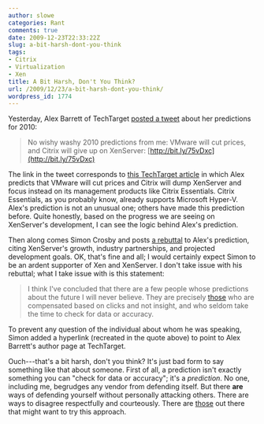 ```yaml
---
author: slowe
categories: Rant
comments: true
date: 2009-12-23T22:33:22Z
slug: a-bit-harsh-dont-you-think
tags:
- Citrix
- Virtualization
- Xen
title: A Bit Harsh, Don't You Think?
url: /2009/12/23/a-bit-harsh-dont-you-think/
wordpress_id: 1774
---
```


Yesterday, Alex Barrett of TechTarget [posted a tweet](http://twitter.com/aebarrett/status/6931971481) about her predictions for 2010:

>No wishy washy 2010 predictions from me: VMware will cut prices, and Citrix will give up on XenServer: [http://bit.ly/75vDxc](http://bit.ly/75vDxc)

The link in the tweet corresponds to [this TechTarget article](http://searchservervirtualization.techtarget.com/news/article/0,289142,sid94_gci1377452,00.html) in which Alex predicts that VMware will cut prices and Citrix will dump XenServer and focus instead on its management products like Citrix Essentials. Citrix Essentials, as you probably know, already supports Microsoft Hyper-V. Alex's prediction is not an unusual one; others have made this prediction before. Quite honestly, based on the progress we are seeing on XenServer's development, I can see the logic behind Alex's prediction.

Then along comes Simon Crosby and posts [a rebuttal](http://community.citrix.com/display/ocb/2009/12/23/Xen+is+Dead%2C+Long+Live+Xen+(Remix)) to Alex's prediction, citing XenServer's growth, industry partnerships, and projected development goals. OK, that's fine and all; I would certainly expect Simon to be an ardent supporter of Xen and XenServer. I don't take issue with his rebuttal; what I take issue with is this statement:

>I think I've concluded that there are a few people whose predictions about the future I will never believe. They are precisely [those](http://virtualizationresources.searchservervirtualization.com/author;Alex+Barrett,+News+Director/contentList.htm) who are compensated based on clicks and not insight, and who seldom take the time to check for data or accuracy.

To prevent any question of the individual about whom he was speaking, Simon added a hyperlink (recreated in the quote above) to point to Alex Barrett's author page at TechTarget.

Ouch---that's a bit harsh, don't you think? It's just bad form to say something like that about someone. First of all, a prediction isn't exactly something you can "check for data or accuracy"; it's a _prediction_. No one, including me, begrudges any vendor from defending itself. But there **are** ways of defending yourself without personally attacking others. There are ways to disagree respectfully and courteously. There are [those](http://community.citrix.com/citrite/simoncr/profile) out there that might want to try this approach.
